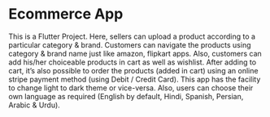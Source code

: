 # Ecommerce App

This is a Flutter Project. Here, sellers can upload a product according to a particular category & brand. Customers can navigate the products using category & brand name just like amazon, flipkart apps. Also, customers can add his/her choiceable products in cart as well as wishlist. After adding to cart, it’s also possible to order the products (added in cart) using an online stripe payment method (using Debit / Credit Card). This app has the facility to change light to dark theme or vice-versa. Also, users can choose their own language as required (English by default, Hindi, Spanish, Persian, Arabic & Urdu).

